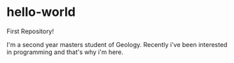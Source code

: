 # hello-world
First Repository!

I'm a second year masters student of Geology.
Recently i've been interested in programming and that's why i'm here.
